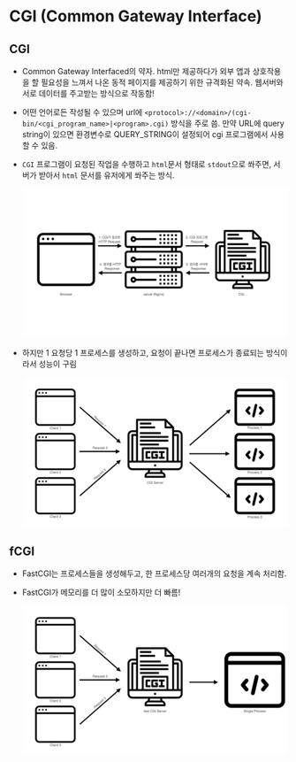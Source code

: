 # CGI (Common Gateway Interface)

## CGI

- Common Gateway Interfaced의 약자. html만 제공하다가 외부 앱과 상호작용을 할 필요성을 느껴서 나온 동적 페이지를 제공하기 위한 규격화된 약속. 웹서버와 서로 데이터를 주고받는 방식으로 작동함!
- 어떤 언어로든 작성될 수 있으며 url에 `<protocol>://<domain>/(cgi-bin/<cgi_program_name>|<program>.cgi)` 방식을 주로 씀. 만약 URL에 query string이 있으면 환경변수로 QUERY_STRING이 설정되어 cgi 프로그램에서 사용할 수 있음.
- `CGI` 프로그램이 요청된 작업을 수행하고 `html`문서 형태로 `stdout`으로 쏴주면, 서버가 받아서 `html` 문서를 유저에게 쏴주는 방식.

    ![cgi](/image/cgi-1.jpeg)

- 하지만 1 요청당 1 프로세스를 생성하고, 요청이 끝나면 프로세스가 종료되는 방식이라서 성능이 구림
    
    ![cgi processing](/image/cgi-2.jpeg)

## fCGI

- FastCGI는 프로세스들을 생성해두고, 한 프로세스당 여러개의 요청을 계속 처리함.
- FastCGI가 메모리를 더 많이 소모하지만 더 빠름!

    ![fast CGI](/image/fcgi.jpeg)
		
